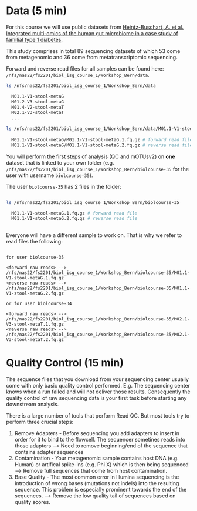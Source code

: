 
# Data (5 min)

For this course we will use public datasets from [Heintz-Buschart, A. et al. Integrated multi-omics of the human gut microbiome in a case study of familial type 1 diabetes](https://www.nature.com/articles/nmicrobiol2016180).

This study comprises in total 89 sequencing datasets of which 53 come from metagenomic and 36 come from metatranscriptomic sequencing.

Forward and reverse read files for all samples can be found here: `/nfs/nas22/fs2201/biol_isg_course_1/Workshop_Bern/data`.

```bash
ls /nfs/nas22/fs2201/biol_isg_course_1/Workshop_Bern/data

  M01.1-V1-stool-metaG
  M01.2-V3-stool-metaG
  M01.4-V2-stool-metaT
  M02.1-V3-stool-metaT
  ...

ls /nfs/nas22/fs2201/biol_isg_course_1/Workshop_Bern/data/M01.1-V1-stool-metaG/*
  
  M01.1-V1-stool-metaG/M01.1-V1-stool-metaG.1.fq.gz # forward read file
  M01.1-V1-stool-metaG/M01.1-V1-stool-metaG.2.fq.gz # reverse read file
```

You will perform the first steps of analysis (QC and mOTUsv2) on **one** dataset that is linked to your own folder (e.g. `/nfs/nas22/fs2201/biol_isg_course_1/Workshop_Bern/biolcourse-35` for the user with username `biolcourse-35`).

The user `biolcourse-35` has 2 files in the folder:


```bash

ls /nfs/nas22/fs2201/biol_isg_course_1/Workshop_Bern/biolcourse-35

  M01.1-V1-stool-metaG.1.fq.gz # forward read file
  M01.1-V1-stool-metaG.2.fq.gz # reverse read file
  
```

Everyone will have a different sample to work on. That is why we refer to read files the following:

```

for user biolcourse-35

<forward raw reads> --> /nfs/nas22/fs2201/biol_isg_course_1/Workshop_Bern/biolcourse-35/M01.1-V1-stool-metaG.1.fq.gz
<reverse raw reads> --> /nfs/nas22/fs2201/biol_isg_course_1/Workshop_Bern/biolcourse-35/M01.1-V1-stool-metaG.2.fq.gz

or for user biolcourse-34

<forward raw reads> --> /nfs/nas22/fs2201/biol_isg_course_1/Workshop_Bern/biolcourse-35/M02.1-V3-stool-metaT.1.fq.gz
<reverse raw reads> --> /nfs/nas22/fs2201/biol_isg_course_1/Workshop_Bern/biolcourse-35/M02.1-V3-stool-metaT.2.fq.gz

```


# Quality Control (15 min)

The sequence files that you download from your sequencing center usually come with only basic quality control performed. E.g. The sequencing center knows when a run failed and will not deliver those results. Consequently the quality control of raw sequencing data is your first task before starting any downstream analysis. 

There is a large number of tools that perform Read QC. But most tools try to perform three crucial steps:

1. Remove Adapters - Before sequencing you add adapters to insert in order for it to bind to the flowcell. The sequencer sometines reads into those adapters --> Need to remove beginning/end of the sequence that contains adapter sequences
2. Contamination - Your metagenomic sample contains host DNA (e.g. Human) or artifical spike-ins (e.g. Phi X) which is then being sequenced --> Remove full sequences that come from host contamination.
3. Base Quality - The most common error in Illumina sequencing is the introduction of wrong bases (mutations not indels) into the resulting sequence. This problem is especially prominent towards the end of the sequences. --> Remove the low quality tail of sequences based on quality scores. 





